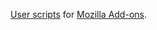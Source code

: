 [User scripts](http://wiki.greasespot.net/User_script) for [Mozilla Add-ons](https://addons.mozilla.org/).